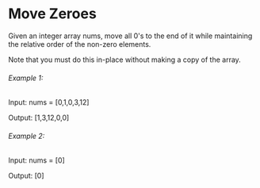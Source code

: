 # Move Zeroes

Given an integer array nums, move all 0's to the end of it while maintaining the relative order of the non-zero elements.

Note that you must do this in-place without making a copy of the array.

###### Example 1:

Input: nums = [0,1,0,3,12]

Output: [1,3,12,0,0]

###### Example 2:

Input: nums = [0]

Output: [0]